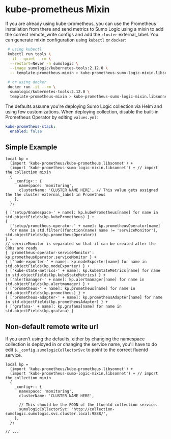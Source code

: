 # kube-prometheus Mixin

If you are already using kube-prometheus, you can use the Prometheus installation from there and send metrics to Sumo
Logic using a mixin to add the correct remote_write configs and add the `cluster` external_label.
You can generate mixin configuration using `kubectl` or `docker`:

```bash
 # using kubectl
 kubectl run tools \
  -it --quiet --rm \
  --restart=Never -n sumologic \
  --image sumologic/kubernetes-tools:2.12.0 \
  -- template-prometheus-mixin > kube-prometheus-sumo-logic-mixin.libsonnet

 # or using docker
 docker run -it --rm \
  sumologic/kubernetes-tools:2.12.0 \
  template-prometheus-mixin > kube-prometheus-sumo-logic-mixin.libsonnet
```

The defaults assume you're deploying Sumo Logic collection via Helm and using few customizations.
When deploying collection, disable the built-in Prometheus
Operator by editing `values.yml`:

```yaml
kube-prometheus-stack:
  enabled: false
```

## Simple Example

```jsonnet
local kp =
  (import 'kube-prometheus/kube-prometheus.libsonnet') +
  (import 'kube-prometheus-sumo-logic-mixin.libsonnet') + // import the collection mixin
  {
    _config+:: {
      namespace: 'monitoring',
      clusterName: 'CLUSTER NAME HERE', // This value gets assigned the the cluster external_label in Prometheus
    },
  };

{ ['setup/0namespace-' + name]: kp.kubePrometheus[name] for name in std.objectFields(kp.kubePrometheus) } +
{
  ['setup/prometheus-operator-' + name]: kp.prometheusOperator[name]
  for name in std.filter((function(name) name != 'serviceMonitor'), std.objectFields(kp.prometheusOperator))
} +
// serviceMonitor is separated so that it can be created after the CRDs are ready
{ 'prometheus-operator-serviceMonitor': kp.prometheusOperator.serviceMonitor } +
{ ['node-exporter-' + name]: kp.nodeExporter[name] for name in std.objectFields(kp.nodeExporter) } +
{ ['kube-state-metrics-' + name]: kp.kubeStateMetrics[name] for name in std.objectFields(kp.kubeStateMetrics) } +
{ ['alertmanager-' + name]: kp.alertmanager[name] for name in std.objectFields(kp.alertmanager) } +
{ ['prometheus-' + name]: kp.prometheus[name] for name in std.objectFields(kp.prometheus) } +
{ ['prometheus-adapter-' + name]: kp.prometheusAdapter[name] for name in std.objectFields(kp.prometheusAdapter) } +
{ ['grafana-' + name]: kp.grafana[name] for name in std.objectFields(kp.grafana) }
```

## Non-default remote write url

If you aren't using the defaults, either by changing the namespace collection is deployed in or changing the service
name, you'll have to do edit `$._config.sumologicCollectorSvc` to point to the correct fluentd service.

```jsonnet
local kp =
  (import 'kube-prometheus/kube-prometheus.libsonnet') +
  (import 'kube-prometheus-sumo-logic-mixin.libsonnet') + // import the collection mixin
  {
    _config+:: {
      namespace: 'monitoring',
      clusterName: 'CLUSTER NAME HERE',

      // This should be the FQDN of the fluentd collection service.
      sumologicCollectorSvc: 'http://collection-sumologic.sumologic.svc.cluster.local:9888/',
    },
  };

// ...
```
